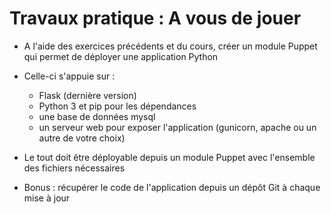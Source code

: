 # Travaux pratique : A vous de jouer

* A l'aide des exercices précédents et du cours, créer un module Puppet qui permet de déployer une application Python
* Celle-ci s'appuie sur : 
    * Flask (dernière version)
    * Python 3 et pip pour les dépendances
    * une base de données mysql
    * un serveur web pour exposer l'application (gunicorn, apache ou un autre de votre choix)

* Le tout doit être déployable depuis un module Puppet avec l'ensemble des fichiers nécessaires

* Bonus : récupérer le code de l'application depuis un dépôt Git à chaque mise à jour
